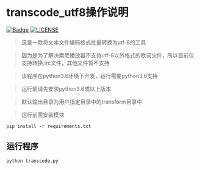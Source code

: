 # transcode_utf8操作说明
[![Badge](https://img.shields.io/badge/link-996.icu-%23FF4D5B.svg?style=flat-square)](https://996.icu/#/zh_CN)
[![LICENSE](https://img.shields.io/badge/license-Anti%20996-blue.svg?style=flat-square)](https://github.com/996icu/996.ICU/blob/master/LICENSE)
> 这是一款将文本文件编码格式批量转换为utf-8的工具

> 因为是为了解决索尼播放器不支持utf-8以外格式的歌词文件，所以目前仅支持转换.lrc文件，其他文件暂不支持

> 该程序在python3.6环境下开发，运行需要python3.6支持

> 运行前请先安装python3.6或以上版本

> 默认输出目录为用户指定目录中的transform目录中

> 运行前需安装模块
```
pip install -r requirements.txt 
```

## 运行程序
```
python transcode.py
```

